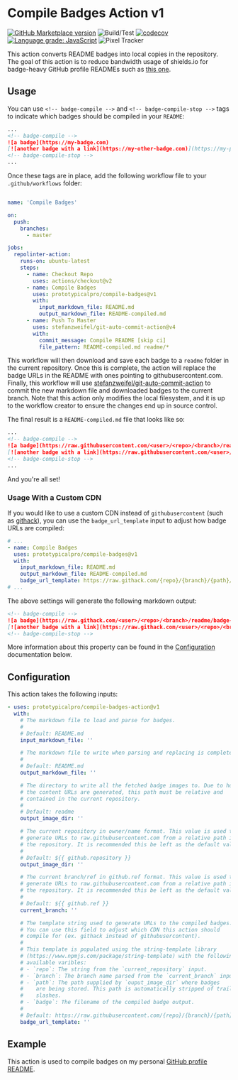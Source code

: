 # Compile Badges Action v1

[![GitHub Marketplace version](https://img.shields.io/github/release/prototypicalpro/compile-badges-action.svg?label=Marketplace&logo=github)](https://github.com/marketplace/actions/compile-badges-action)
![Build/Test](https://github.com/prototypicalpro/compile-badges-action/workflows/Build/Test/badge.svg?event=push)
[![codecov](https://codecov.io/gh/prototypicalpro/compile-badges-action/branch/main/graph/badge.svg)](https://codecov.io/gh/prototypicalpro/compile-badges-action)
[![Language grade: JavaScript](https://img.shields.io/lgtm/grade/javascript/g/prototypicalpro/compile-badges-action.svg?logo=lgtm&logoWidth=18)](https://lgtm.com/projects/g/prototypicalpro/compile-badges-action/context:javascript)
![Pixel Tracker](https://track.prototypical.pro?source=github&repo=compile-badges-action)

This action converts README badges into local copies in the repository. The goal of this action is to reduce bandwidth usage of shields.io for badge-heavy GitHub profile READMEs such as [this one](https://github.com/prototypicalpro/prototypicalpro).

## Usage

You can use `<!-- badge-compile -->` and `<!-- badge-compile-stop -->` tags to indicate which badges should be compiled in your `README`:
```markdown
...
<!-- badge-compile -->
![a badge](https://my-badge.com)
[![another badge with a link](https://my-other-badge.com)](https://my-project.com)
<!-- badge-compile-stop -->
...
```
Once these tags are in place, add the following workflow file to your `.github/workflows` folder:
```yaml

name: 'Compile Badges'

on:
  push:
    branches:
      - master

jobs:
  repolinter-action:
    runs-on: ubuntu-latest
    steps:
      - name: Checkout Repo
        uses: actions/checkout@v2
      - name: Compile Badges
        uses: prototypicalpro/compile-badges@v1
        with:
          input_markdown_file: README.md
          output_markdown_file: README-compiled.md
      - name: Push To Master
        uses: stefanzweifel/git-auto-commit-action@v4
        with:
          commit_message: Compile README [skip ci]
          file_pattern: README-compiled.md readme/*

```
This workflow will then download and save each badge to a `readme` folder in the current repository. Once this is complete, the action will replace the badge URLs in the README with ones pointing to githubusercontent.com. Finally, this workflow will use [stefanzweifel/git-auto-commit-action](https://github.com/stefanzweifel/git-auto-commit-action) to commit the new markdown file and downloaded badges to the current branch. Note that this action only modifies the local filesystem, and it is up to the workflow creator to ensure the changes end up in source control.

 The final result is a `README-compiled.md` file that looks like so:
```markdown
...
<!-- badge-compile -->
![a badge](https://raw.githubusercontent.com/<user>/<repo>/<branch>/readme/badge-0.svg)
[![another badge with a link](https://raw.githubusercontent.com/<user>/<repo>/<branch>/readme/badge-1.svg)](https://my-project.com)
<!-- badge-compile-stop -->
...
```
And you're all set!

### Usage With a Custom CDN

If you would like to use a custom CDN instead of `githubusercontent` (such as [githack](https://raw.githack.com/)), you can use the `badge_url_template` input to adjust how badge URLs are compiled:

```yaml
# ...
- name: Compile Badges
  uses: prototypicalpro/compile-badges@v1
  with:
    input_markdown_file: README.md
    output_markdown_file: README-compiled.md
    badge_url_template: https://raw.githack.com/{repo}/{branch}/{path}/{badge}
# ...
```

The above settings will generate the following markdown output:

```md
<!-- badge-compile -->
![a badge](https://raw.githack.com/<user>/<repo>/<branch>/readme/badge-0.svg)
[![another badge with a link](https://raw.githack.com/<user>/<repo>/<branch>/readme/badge-1.svg)](https://my-project.com)
<!-- badge-compile-stop -->
```

More information about this property can be found in the [Configuration](#configuration) documentation below.

## Configuration

This action takes the following inputs:
```yaml
- uses: prototypicalpro/compile-badges-action@v1
  with:
    # The markdown file to load and parse for badges.
    #
    # Default: README.md
    input_markdown_file: ''

    # The markdown file to write when parsing and replacing is complete.
    #
    # Default: README.md
    output_markdown_file: ''

    # The directory to write all the fetched badge images to. Due to how
    # the content URLs are generated, this path must be relative and
    # contained in the current repository.
    #
    # Default: readme
    output_image_dir: ''

    # The current repository in owner/name format. This value is used to
    # generate URLs to raw.githubusercontent.com from a relative path in
    # the repository. It is recommended this be left as the default value.
    #
    # Default: ${{ github.repository }}
    output_image_dir: ''

    # The current branch/ref in github.ref format. This value is used to
    # generate URLs to raw.githubusercontent.com from a relative path in
    # the repository. It is recommended this be left as the default value.
    #
    # Default: ${{ github.ref }}
    current_branch: ''

    # The template string used to generate URLs to the compiled badges.
    # You can use this field to adjust which CDN this action should
    # compile for (ex. githack instead of githubusercontent).
    #
    # This template is populated using the string-template library
    # (https://www.npmjs.com/package/string-template) with the following
    # available varibles:
    # - `repo`: The string from the `current_repository` input.
    # - `branch`: The branch name parsed from the `current_branch` input.
    # - `path`: The path supplied by `ouput_image_dir` where badges
    #    are being stored. This path is automatically stripped of trailing
    #    slashes.
    # - `badge`: The filename of the compiled badge output.
    #
    # Default: https://raw.githubusercontent.com/{repo}/{branch}/{path}/{badge}
    badge_url_template: ''
```

## Example

This action is used to compile badges on my personal [GitHub profile README](https://github.com/prototypicalpro/prototypicalpro).
